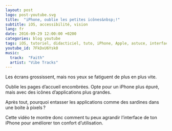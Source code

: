 ```yaml
---
layout: post
logo: post-youtube.svg
title:  "iPhone, oublie les petites icônes&nbsp;!"
subtitle: iOS, accessibilité, vision
lang: fr
date: 2016-09-29 12:00:00 +0200
categories: blog youtube
tags: iOS, tutoriel, didacticiel, tuto, iPhone, Apple, astuce, interface, custom, personnalisation, icônes, grossir, agrandir
youtube_id: 7FkDxU6Ysk0
music:
  track:  "Faith"
  artist: "Vibe Tracks"
---
```



Les écrans grossissent, mais nos yeux se fatiguent de plus en plus vite.

Oublie les pages d’accueil encombrées. 
Opte pour un iPhone plus épuré, mais avec des icônes d’applications 
plus grandes.

Après tout, pourquoi entasser les applications comme des sardines dans une 
boite à pixels ?

Cette vidéo te montre donc comment tu peux agrandir l’interface de ton iPhone 
pour améliorer ton confort d’utilisation. 
